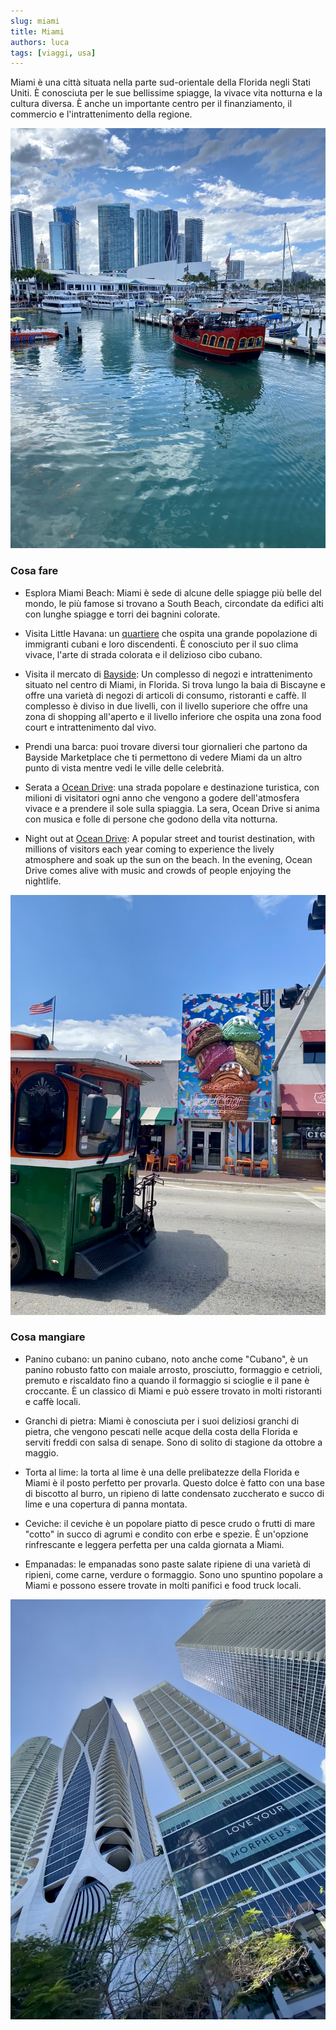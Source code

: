 ```yaml
---
slug: miami
title: Miami
authors: luca
tags: [viaggi, usa]
---
```


Miami è una città situata nella parte sud-orientale della Florida negli Stati Uniti. È conosciuta per le sue bellissime spiagge, la vivace vita notturna e la cultura diversa. È anche un importante centro per il finanziamento, il commercio e l'intrattenimento della regione.

<!--truncate-->

![Miami](./primary.jpg)

### Cosa fare
- Esplora Miami Beach: Miami è sede di alcune delle spiagge più belle del mondo, le più famose si trovano a South Beach, circondate da edifici alti con lunghe spiagge e torri dei bagnini colorate.

- Visita Little Havana: un [quartiere](https://goo.gl/maps/sQYiAEAcbixdBhNk6) che ospita una grande popolazione di immigranti cubani e loro discendenti. È conosciuto per il suo clima vivace, l'arte di strada colorata e il delizioso cibo cubano.

- Visita il mercato di [Bayside](https://goo.gl/maps/8WZ5JXpTXnPG22Bd6): Un complesso di negozi e intrattenimento situato nel centro di Miami, in Florida. Si trova lungo la baia di Biscayne e offre una varietà di negozi di articoli di consumo, ristoranti e caffè. Il complesso è diviso in due livelli, con il livello superiore che offre una zona di shopping all'aperto e il livello inferiore che ospita una zona food court e intrattenimento dal vivo.
  
- Prendi una barca: puoi trovare diversi tour giornalieri che partono da Bayside Marketplace che ti permettono di vedere Miami da un altro punto di vista mentre vedi le ville delle celebrità.

- Serata a [Ocean Drive](https://goo.gl/maps/S1nUxcbu2cCzXobA6): una strada popolare e destinazione turistica, con milioni di visitatori ogni anno che vengono a godere dell'atmosfera vivace e a prendere il sole sulla spiaggia. La sera, Ocean Drive si anima con musica e folle di persone che godono della vita notturna.

- Night out at [Ocean Drive](https://goo.gl/maps/S1nUxcbu2cCzXobA6): A popular street and tourist destination, with millions of visitors each year coming to experience the lively atmosphere and soak up the sun on the beach. In the evening, Ocean Drive comes alive with music and crowds of people enjoying the nightlife.

![Little Havana](./secondary.jpg)

### Cosa mangiare
- Panino cubano: un panino cubano, noto anche come "Cubano", è un panino robusto fatto con maiale arrosto, prosciutto, formaggio e cetrioli, premuto e riscaldato fino a quando il formaggio si scioglie e il pane è croccante. È un classico di Miami e può essere trovato in molti ristoranti e caffè locali.

- Granchi di pietra: Miami è conosciuta per i suoi deliziosi granchi di pietra, che vengono pescati nelle acque della costa della Florida e serviti freddi con salsa di senape. Sono di solito di stagione da ottobre a maggio.

- Torta al lime: la torta al lime è una delle prelibatezze della Florida e Miami è il posto perfetto per provarla. Questo dolce è fatto con una base di biscotto al burro, un ripieno di latte condensato zuccherato e succo di lime e una copertura di panna montata.

- Ceviche: il ceviche è un popolare piatto di pesce crudo o frutti di mare "cotto" in succo di agrumi e condito con erbe e spezie. È un'opzione rinfrescante e leggera perfetta per una calda giornata a Miami.

- Empanadas: le empanadas sono paste salate ripiene di una varietà di ripieni, come carne, verdure o formaggio. Sono uno spuntino popolare a Miami e possono essere trovate in molti panifici e food truck locali.

![Skyscrapers](./third.jpg)